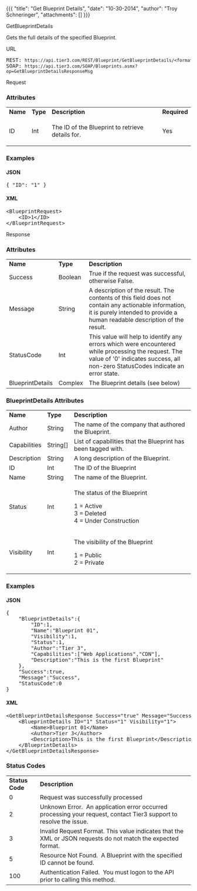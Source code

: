 {{{
  "title": "Get Blueprint Details",
  "date": "10-30-2014",
  "author": "Troy Schneringer",
  "attachments": []
}}}

<div>
  GetBlueprintDetails
  <p>Gets the full details of the specified Blueprint.</p>
  URL
  <pre>REST: <code>https://api.tier3.com/REST/Blueprint/GetBlueprintDetails/&lt;format&gt;</code><br />SOAP: <code>https://api.tier3.com/SOAP/Blueprints.asmx?op=GetBlueprintDetailsResponseMsg</code></pre> Request
  <h3>Attributes</h3>
  <table>
    <tbody>
      <tr>
        <td><strong>Name</strong>
        </td>
        <td><strong>Type</strong>
        </td>
        <td><strong>Description</strong>
        </td>
        <td><strong>Required</strong>
        </td>
      </tr>
      <tr>
        <td>ID</td>
        <td>Int</td>
        <td>
          <p>The ID of the Blueprint to retrieve details for.</p>
        </td>
        <td>
          <p>Yes</p>
        </td>
      </tr>
    </tbody>
  </table>
  <h3>Examples</h3>
  <h4>JSON</h4>
  <pre>{ "ID": "1" }</pre>
  <h4>XML</h4>
  <pre>&lt;BlueprintRequest&gt;<br />    &lt;ID&gt;1&lt;/ID&gt;<br />&lt;/BlueprintRequest&gt;&nbsp;</pre> Response
  <h3>Attributes</h3>
  <table>
    <tbody>
      <tr>
        <td><strong>Name</strong>
        </td>
        <td><strong>Type</strong>
        </td>
        <td><strong>Description</strong>
        </td>
      </tr>
      <tr>
        <td>Success</td>
        <td>Boolean</td>
        <td>True if the request was successful, otherwise False.</td>
      </tr>
      <tr>
        <td>Message</td>
        <td>String</td>
        <td>A description of the result. The contents of this field does not contain any actionable information, it is purely intended to provide a human readable description of the result.</td>
      </tr>
      <tr>
        <td>StatusCode</td>
        <td>Int</td>
        <td>This value will help to identify any errors which were encountered while processing the request. The value of '0' indicates success, all non-zero StatusCodes indicate an error state.</td>
      </tr>
      <tr>
        <td>BlueprintDetails</td>
        <td>Complex</td>
        <td>The Blueprint details (see below)</td>
      </tr>
    </tbody>
  </table>
  <h3>BlueprintDetails Attributes</h3>
  <table>
    <tbody>
      <tr>
        <td><strong>Name</strong>
        </td>
        <td><strong>Type</strong>
        </td>
        <td><strong>Description</strong>
        </td>
      </tr>
      <tr>
        <td>Author</td>
        <td>String</td>
        <td>The name of the company that authored the Blueprint.</td>
      </tr>
      <tr>
        <td>Capabilities</td>
        <td>String[]</td>
        <td>List of capabilities that the Blueprint has been tagged with.</td>
      </tr>
      <tr>
        <td>Description</td>
        <td>String</td>
        <td>A long description of the Blueprint.</td>
      </tr>
      <tr>
        <td>ID</td>
        <td>Int</td>
        <td>The ID of the Blueprint</td>
      </tr>
      <tr>
        <td>Name</td>
        <td>String</td>
        <td>The name of the Blueprint.</td>
      </tr>
      <tr>
        <td>Status</td>
        <td>Int</td>
        <td>
          <p>The status of the Blueprint</p>
          <p>1 = Active
            <br />3 = Deleted
            <br />4 = Under Construction&nbsp;</p>
        </td>
      </tr>
      <tr>
        <td>Visibility</td>
        <td>Int</td>
        <td>
          <p>The visibility of the Blueprint</p>
          <p>1 = Public
            <br />2 = Private&nbsp;</p>
        </td>
      </tr>
    </tbody>
  </table>
  <h3>Examples</h3>
  <h4>JSON</h4>
  <pre>{<br />    "BlueprintDetails":{<br />        "ID":1,<br />        "Name":"Blueprint 01",<br />        "Visibility":1,<br />        "Status":1,<br />        "Author":"Tier 3",<br />        "Capabilities":["Web Applications","CDN"],<br />        "Description":"This is the first Blueprint"<br />    },<br />    "Success":true,<br />    "Message":"Success",<br />    "StatusCode":0<br />}</pre>
  <h4>XML</h4>
  <pre>&lt;GetBlueprintDetailsResponse Success="true" Message="Success" StatusCode="0"&gt;<br />    &lt;BlueprintDetails ID="1" Status="1" Visibility="1"&gt;<br />        &lt;Name&gt;Blueprint 01&lt;/Name&gt;<br />        &lt;Author&gt;Tier 3&lt;/Author&gt;<br />        &lt;Description&gt;This is the first Blueprint&lt;/Description&gt;<br />    &lt;/BlueprintDetails&gt;<br />&lt;/GetBlueprintDetailsResponse&gt;</pre>
  <h3>Status Codes</h3>
  <table>
    <tbody>
      <tr>
        <td><strong>Status Code</strong>
        </td>
        <td><strong>Description</strong>
        </td>
      </tr>
      <tr>
        <td>0</td>
        <td>Request was successfully processed</td>
      </tr>
      <tr>
        <td>2</td>
        <td>Unknown Error. &nbsp;An application error occurred processing your request, contact Tier3 support to resolve the issue.</td>
      </tr>
      <tr>
        <td>3</td>
        <td>Invalid Request Format. This value indicates that the XML or JSON requests do not match the expected format.</td>
      </tr>
      <tr>
        <td>5</td>
        <td>Resource Not Found. &nbsp;A Blueprint with the specified ID cannot be found.</td>
      </tr>
      <tr>
        <td>100</td>
        <td>Authentication Failed. &nbsp;You must logon to the API prior to calling this method.</td>
      </tr>
    </tbody>
  </table>
</div>